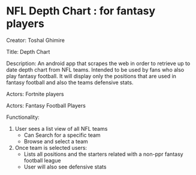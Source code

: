# NFL Depth Chart : for fantasy players

Creator: Toshal Ghimire

Title: Depth Chart

Description: An android app that scrapes the web in order to retrieve up to date depth chart from NFL teams.  Intended to be used by fans who also play fantasy football. It will display only the positions that are used in fantasy football and also the teams defensive stats. 

Actors: Fortnite players 

Actors: Fantasy Football Players

Functionality:
  
1. User sees a list view of all NFL teams
   * Can Search for a specific team
   * Browse and select a team  
2. Once team is selected users:
   * Lists all positions and the starters related with  a non-ppr fantasy football league
   * User will also see defensive stats 
